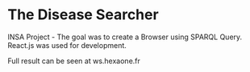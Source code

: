 # The Disease Searcher

INSA Project - The goal was to create a Browser using SPARQL Query. React.js was used for development. 

Full result can be seen at ws.hexaone.fr

